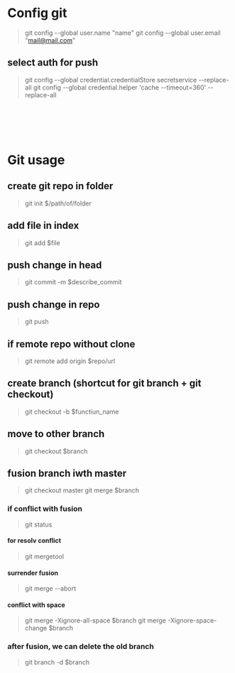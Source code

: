 # Config git
> git config --global user.name "name" 
> git config --global user.email "mail@mail.com"

## select auth for push
> git config --global credential.credentialStore secretservice --replace-all
> git config --global credential.helper 'cache --timeout=360' --replace-all

</br>
</br>
</br>
</br>

# Git usage

## create git repo in folder
> git init $/path/of/folder

## add file in index
> git add $file 

## push change in head
> git commit -m $describe_commit

## push change in repo
> git push 

## if remote repo without clone
> git remote add origin $repo/url


## create branch (shortcut for git branch + git checkout)
> git checkout -b $functiun_name

## move to other branch 
> git checkout $branch

## fusion branch iwth master
> git checkout master
> git merge $branch

### if conflict with fusion
> git status

#### for resolv conflict
> git mergetool

#### surrender fusion
> git merge --abort

#### conflict with space
> git merge -Xignore-all-space $branch
> git merge -Xignore-space-change $branch

### after fusion, we can delete the old branch
> git branch -d $branch

